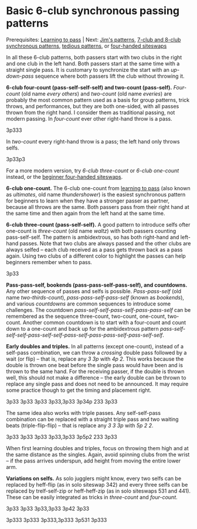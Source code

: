 # Basic 6-club synchronous passing patterns

Prerequisites: [Learning to pass](1-learn-teach.md) | Next: [Jim's patterns](2c-jims.md), [7-club and 8-club synchronous patterns](2d-advanced.md), [tedious patterns](2e-tedious.md), or [four-handed siteswaps](4a-4hsw-notation.md) 

In all these 6-club patterns, both passers start with two clubs in the right and one club in the left hand. Both passers start at the same time with a straight single pass. It is customary to synchronize the start with an *up-down-pass* sequence where both passers lift the club without throwing it.

**6-club four-count (pass-self-self-self) and two-count (pass-self).** *Four-count* (old name *every others*) and *two-count* (old name *everies*) are probably the most common pattern used as a basis for group patterns, trick throws, and performances, but they are both one-sided, with all passes thrown from the right hand. I consider them as traditional passing, not modern passing. In *four-count* ever other right-hand throw is a pass. 

<sync>3p333</sync>

In *two-count* every right-hand throw is a pass; the left hand only throws selfs.

<sync>3p33p3</sync>


<crossreference>For a more modern version, try *6-club three-count* or *6-club one-count* instead, or the [beginner four-handed siteswaps](4b-4hsw-beginner.md).</crossreference>

**6-club one-count.** The 6-club one-count from [learning to pass]() (also known as *ultimates*, old name *thundershower*) is the easiest synchronous pattern for beginners to learn when they have a stronger passer as partner, because all throws are the same. Both passers pass from their right hand at the same time and then again from the left hand at the same time.

**6-club three-count (pass-self-self).** A good pattern to introduce selfs ofter one-count is *three-count* (old name *waltz*) with both passers counting pass-self-self. The pattern is ambidextrous, so has both right-hand and left-hand passes. Note that two clubs are always passed and the other clubs are always selfed – each club received as a pass gets thrown back as a pass again. Using two clubs of a different color to highlight the passes can help beginners remember when to pass.

<sync>3p33</sync>

**Pass-pass-self, bookends (pass-pass-self-pass-self), and countdowns.** Any other sequence of passes and selfs is possible. *Pass-pass-self* (old name *two-thirds-count*), *pass-pass-self-pass-self* (known as *bookends*), and various *countdowns* are common sequences to introduce some challenges. The countdown *pass-self-self-pass-self-pass-pass-self* can be remembered as the sequence three-count, two-count, one-count, two-count. Another common countdown is to start with a four-count and count down to a one-count and back up for the ambidextrous pattern *pass-self-self-self-pass-self-self-pass-self-pass-pass-self-pass-self-self*.

**Early doubles and triples.** In all patterns (except one-count), instead of a self-pass combination, we can throw a *crossing* double pass  followed by a wait (or flip) – that is, replace any *3 3p* with *4p 2*. This works because the double is thrown one beat before the single pass would have been and is thrown to the same hand. For the receiving passer, if the double is thrown well, this should not make a difference – the early double can be thrown to replace any single pass and does not need to be announced. It may require some practice though to get the timing and placement right.

<sync style='{"emphasizeThrows": [10,11,12,13], "iterations": 1}'>3p33 3p33 3p33 3p33,3p33 3p34p 233 3p33</sync>


The same idea also works with triple passes. Any self-self-pass combination can be replaced with a straight triple pass and two waiting beats (triple-flip-flip) – that is replace any *3 3 3p* with *5p 2 2*.

<sync style='{"emphasizeThrows": [8,9,10,11,12,13], "iterations": 1}'>3p33 3p33 3p33 3p33,3p33 3p5p2 233 3p33</sync>

When first learning doubles and triples, focus on throwing them high and at the same distance as the singles. Again, avoid spinning clubs from the wrist – if the pass arrives underspun, add height from moving the entire lower arm.

**Variations on selfs.** As solo jugglers might know, every two selfs can be replaced by heff-flip (as in solo siteswap 342) and every three selfs can be replaced by trelf-self-zip or heff-heff-zip (as in solo siteswaps 531 and 441). These can be easily integrated as tricks in *three-count* and *four-count*.

<sync style='{"emphasizeThrows": [8,9,10,11], "iterations": 1 }'>3p33 3p33 3p33,3p33 3p42 3p33</sync>

<sync style='{"emphasizeThrows": [10,11,12,13,14,15], "iterations": 1 }'>3p333 3p333 3p333,3p333 3p531 3p333</sync>
